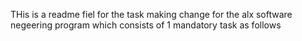 THis is a readme fiel for the task making change for the alx software negeering program which consists of 1 mandatory task as follows